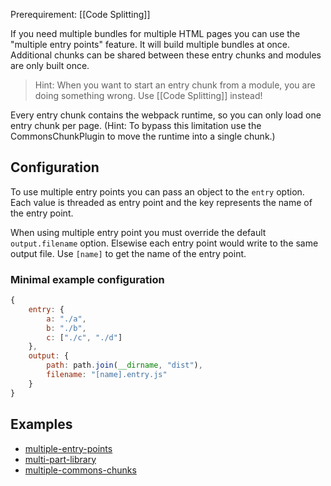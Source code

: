 Prerequirement: [[Code Splitting]]

If you need multiple bundles for multiple HTML pages you can use the "multiple entry points" feature. It will build multiple bundles at once. Additional chunks can be shared between these entry chunks and modules are only built once.

> Hint: When you want to start an entry chunk from a module, you are doing something wrong. Use [[Code Splitting]] instead!

Every entry chunk contains the webpack runtime, so you can only load one entry chunk per page. (Hint: To bypass this limitation use the CommonsChunkPlugin to move the runtime into a single chunk.)

## Configuration

To use multiple entry points you can pass an object to the `entry` option. Each value is threaded as entry point and the key represents the name of the entry point.

When using multiple entry point you must override the default `output.filename` option. Elsewise each entry point would write to the same output file. Use `[name]` to get the name of the entry point.

### Minimal example configuration

``` javascript
{
	entry: {
		a: "./a",
		b: "./b",
		c: ["./c", "./d"]
	},
	output: {
		path: path.join(__dirname, "dist"),
		filename: "[name].entry.js"
	}
}
```

## Examples

* [multiple-entry-points](https://github.com/webpack/webpack/tree/master/examples/multiple-entry-points)
* [multi-part-library](https://github.com/webpack/webpack/tree/master/examples/multi-part-library)
* [multiple-commons-chunks](https://github.com/webpack/webpack/tree/master/examples/multiple-commons-chunks)